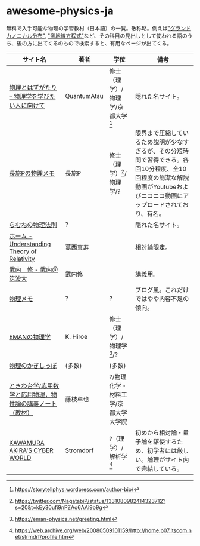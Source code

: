 # awesome-physics-ja

無料で入手可能な物理の学習教材（日本語）の一覧。敬称略。例えば["グランドカノニカル分布"](https://www.google.com/search?q=%E3%82%B0%E3%83%A9%E3%83%B3%E3%83%89%E3%82%AB%E3%83%8E%E3%83%8B%E3%82%AB%E3%83%AB%E5%88%86%E5%B8%83), ["測地線方程式"](https://www.google.com/search?q=%E6%B8%AC%E5%9C%B0%E7%B7%9A%E6%96%B9%E7%A8%8B%E5%BC%8F)など、その科目の見出しとして使われる語のうち、後の方に出てくるのもので検索すると、有用なページが出てくる。

| サイト名                                                                                                                | 著者        | 学位                                | 備考                                                                                                                                                                      |
| ----------------------------------------------------------------------------------------------------------------------- | ----------- | ----------------------------------- | ------------------------------------------------------------------------------------------------------------------------------------------------------------------------- |
| [物理とはずがたり – 物理学を学びたい人に向けて](https://storytellphys.wordpress.com/)                                   | QuantumAtsu | 修士（理学）/物理学/京都大学[^4]    | 隠れた名サイト。                                                                                                                                                          |
| [長旅Pの物理メモ](https://nagatabi-p.jimdofree.com/)                                                                    | 長旅P       | 修士（理学）[^2]/物理学/?           | 限界まで圧縮しているため説明が少なすぎるが、その分短時間で習得できる。各回10分程度、全10回程度の簡潔な解説動画がYoutubeおよびニコニコ動画にアップロードされており、有名。 |
| [らむねの物理法則](https://ramune-physics.blogspot.com/p/index.html)                                                    | ?           |                                     | 隠れた名サイト。                                                                                                                                                          |
| [ホーム - Understanding Theory of Relativity](https://home.hirosaki-u.ac.jp/relativity/)                                | 葛西真寿    |                                     | 相対論限定。                                                                                                                                                              |
| [武内　修 - 武内＠筑波大](https://dora.bk.tsukuba.ac.jp/~takeuchi/?%E6%AD%A6%E5%86%85%E3%80%80%E4%BF%AE)                | 武内修      |                                     | 講義用。                                                                                                                                                                  |
| [物理メモ](https://butsurimemo.com/)                                                                                    | ?           | ?                                   | ブログ風。これだけではやや内容不足の傾向。                                                                                                                                |
| [EMANの物理学](https://eman-physics.net/)                                                                               | K. Hiroe    | 修士（理学）/物理学[^1]/?           |                                                                                                                                                                           |
| [物理のかぎしっぽ](http://hooktail.sub.jp/)                                                                             | (多数)      | (多数)                              |                                                                                                                                                                           |
| [ときわ台学/応用数学と応用物理，物性論の講義ノート（教材）](http://www.f-denshi.com/)                                   | 藤枝卓也    | ?/物理化学・材料工学/京都大学大学院 |                                                                                                                                                                           |
| [KAWAMURA AKIRA'S CYBER WORLD](https://web.archive.org/web/20210512013149/http://home.p07.itscom.net/strmdrf/index.htm) | Stromdorf   | ?（理学）/解析学[^3]                | 初めから相対論・量子論を駆使するため、初学者には厳しい。論理がサイト内で完結している。                                                                                    |

[^1]: <https://eman-physics.net/greeting.html>
[^2]: <https://twitter.com/NagatabiP/status/1331080982414323712?s=20&t=kEy30ufi9nPZAo6AAi9b9g>
[^3]: <https://web.archive.org/web/20080509101159/http://home.p07.itscom.net/strmdrf/profile.htm>
[^4]: <https://storytellphys.wordpress.com/author-bio/>
